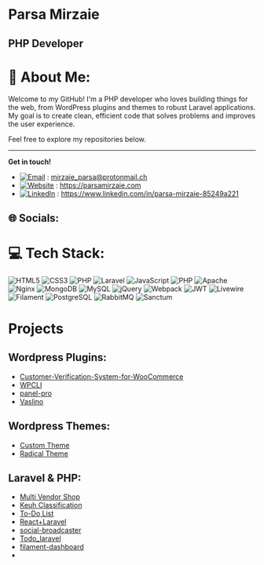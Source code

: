 <h1> Parsa Mirzaie </h1>

<h2> PHP Developer </h2>

# 💫 About Me:
Welcome to my GitHub! I'm a PHP developer who loves building things for the web, from WordPress plugins and themes to robust Laravel applications. My goal is to create clean, efficient code that solves problems and improves the user experience.

Feel free to explore my repositories below.

---

**Get in touch!**

* [![Email](https://img.shields.io/badge/Email-%230077B5.svg?logo=email&logoColor=white)](mailto:Mirzaie_parsa@protonmail.ch) : mirzaie_parsa@protonmail.ch
* [![Website](https://img.shields.io/badge/Website-%230077B5.svg?logo=website&logoColor=white)](https://parsamirzaie.com) : https://parsamirzaie.com
* [![LinkedIn](https://img.shields.io/badge/LinkedIn-%230077B5.svg?logo=linkedin&logoColor=white)](https://linkedin.com/in/https://www.linkedin.com/in/parsa-mirzaie-85249a221/?lipi=urn%3Ali%3Apage%3Ad_flagship3_feed%3BNjnxwXKDRfq5oM%2FlvKCfVA%3D%3D) : https://www.linkedin.com/in/parsa-mirzaie-85249a221

## 🌐 Socials:



# 💻 Tech Stack:
![HTML5](https://img.shields.io/badge/html5-%23E34F26.svg?style=for-the-badge&logo=html5&logoColor=white)
![CSS3](https://img.shields.io/badge/css3-%231572B6.svg?style=for-the-badge&logo=css3&logoColor=white)
![PHP](https://img.shields.io/badge/php-%23777BB4.svg?style=for-the-badge&logo=php&logoColor=white)
![Laravel](https://img.shields.io/badge/laravel-%23FF2D20.svg?style=for-the-badge&logo=laravel&logoColor=white)
![JavaScript](https://img.shields.io/badge/javascript-%23323330.svg?style=for-the-badge&logo=javascript&logoColor=%23F7DF1E)
![PHP](https://img.shields.io/badge/php-%23777BB4.svg?style=for-the-badge&logo=php&logoColor=white)
![Apache](https://img.shields.io/badge/apache-%23D42029.svg?style=for-the-badge&logo=apache&logoColor=white)
![Nginx](https://img.shields.io/badge/nginx-%23009639.svg?style=for-the-badge&logo=nginx&logoColor=white)
![MongoDB](https://img.shields.io/badge/MongoDB-%234ea94b.svg?style=for-the-badge&logo=mongodb&logoColor=white)
![MySQL](https://img.shields.io/badge/mysql-%2300000f.svg?style=for-the-badge&logo=mysql&logoColor=white)
![jQuery](https://img.shields.io/badge/jquery-%230769AD.svg?style=for-the-badge&logo=jquery&logoColor=white)
![Webpack](https://img.shields.io/badge/webpack-%238DD6F9.svg?style=for-the-badge&logo=webpack&logoColor=black)
![JWT](https://img.shields.io/badge/JWT-black?style=for-the-badge&logo=JSON%20web%20tokens)
![Livewire](https://img.shields.io/badge/Livewire-%230C8F8F.svg?style=for-the-badge&logo=livewire&logoColor=white)
![Filament](https://img.shields.io/badge/Filament-%2300357B.svg?style=for-the-badge&logo=filament&logoColor=white)
![PostgreSQL](https://img.shields.io/badge/PostgreSQL-%23407B8C.svg?style=for-the-badge&logo=postgresql&logoColor=white)
![RabbitMQ](https://img.shields.io/badge/RabbitMQ-%23FF6600.svg?style=for-the-badge&logo=rabbitmq&logoColor=white)
![Sanctum](https://img.shields.io/badge/Sanctum-%23777777.svg?style=for-the-badge&logo=laravel&logoColor=white)

# Projects

## Wordpress Plugins:
- [Customer-Verification-System-for-WooCommerce](https://github.com/Parsa-mrz/Customer-Verification-System-for-WooCommerce)
- [WPCLI](https://github.com/Parsa-mrz/WPCLI)
- [panel-pro](https://github.com/Parsa-mrz/panel-pro)
- [Vaslino](https://github.com/Parsa-mrz/Vaslino)

## Wordpress Themes:
- [Custom Theme](https://github.com/Parsa-mrz/WordPress-Custom-Theme)
- [Radical Theme](https://github.com/Parsa-mrz/Radical-Wp-Theme)

## Laravel & PHP:
- [Multi Vendor Shop](https://github.com/Parsa-mrz/multi-vendor)
- [Keuh Classification](https://github.com/Parsa-mrz/keuh-classification)
- [To-Do List](https://github.com/Parsa-mrz/ToDo_list-php)
- [React+Laravel](https://github.com/Parsa-mrz/Todo_laravel)
- [social-broadcaster](https://github.com/Parsa-mrz/social-broadcaster)
- [Todo_laravel](https://github.com/Parsa-mrz/Todo_laravel)
- [filament-dashboard](https://github.com/Parsa-mrz/filament-dashboard)
- 
